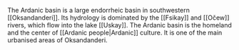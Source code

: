 The Ardanic basin is a large endorrheic basin in southwestern [[Oksandanderi]]. Its hydrology is dominated by the [[Fsikay]] and [[Očew]] rivers, which flow into the lake [[Uskay]]. The Ardanic basin is the homeland and the center of [[Ardanic people|Ardanic]] culture. It is one of the main urbanised areas of Oksandanderi. 